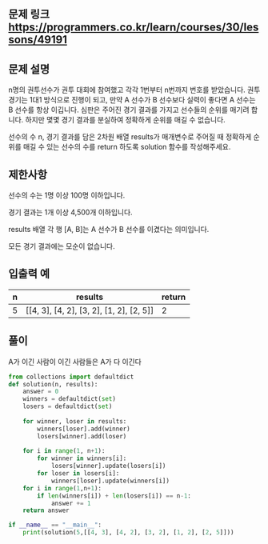 ## 문제 링크 https://programmers.co.kr/learn/courses/30/lessons/49191


## 문제 설명
n명의 권투선수가 권투 대회에 참여했고 각각 1번부터 n번까지 번호를 받았습니다. 권투 경기는 1대1 방식으로 진행이 되고, 만약 A 선수가 B 선수보다 실력이 좋다면 A 선수는 B 선수를 항상 이깁니다. 심판은 주어진 경기 결과를 가지고 선수들의 순위를 매기려 합니다. 하지만 몇몇 경기 결과를 분실하여 정확하게 순위를 매길 수 없습니다.

선수의 수 n, 경기 결과를 담은 2차원 배열 results가 매개변수로 주어질 때 정확하게 순위를 매길 수 있는 선수의 수를 return 하도록 solution 함수를 작성해주세요.

## 제한사항
선수의 수는 1명 이상 100명 이하입니다.

경기 결과는 1개 이상 4,500개 이하입니다.

results 배열 각 행 [A, B]는 A 선수가 B 선수를 이겼다는 의미입니다.

모든 경기 결과에는 모순이 없습니다.

## 입출력 예
|n|	results|	return|
|---|---|---|
|5|	[[4, 3], [4, 2], [3, 2], [1, 2], [2, 5]]	|2|


## 풀이
A가 이긴 사람이 이긴 사람들은 A가 다 이긴다

```python
from collections import defaultdict
def solution(n, results):
    answer = 0
    winners = defaultdict(set)
    losers = defaultdict(set)
    
    for winner, loser in results:
        winners[loser].add(winner)
        losers[winner].add(loser)
    
    for i in range(1, n+1):
        for winner in winners[i]:
            losers[winner].update(losers[i])
        for loser in losers[i]:
            winners[loser].update(winners[i])
    for i in range(1,n+1):
        if len(winners[i]) + len(losers[i]) == n-1:
            answer += 1
    return answer

if __name__ == "__main__":
    print(solution(5,[[4, 3], [4, 2], [3, 2], [1, 2], [2, 5]]))
        

```
